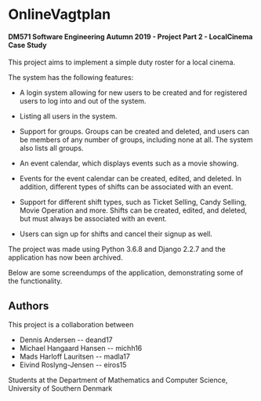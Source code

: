 # OnlineVagtplan

#### DM571 Software Engineering Autumn 2019 - Project Part 2 - LocalCinema Case Study

This project aims to implement a simple duty roster for a local cinema.

The system has the following features:

- A login system allowing for new users to be created and for registered users to log into and out of the system.

- Listing all users in the system.

- Support for groups. Groups can be created and deleted, and users can be members of any number of groups, including none at all. The system also lists all groups.

- An event calendar, which displays events such as a movie showing.

- Events for the event calendar can be created, edited, and deleted. In addition, different types of shifts can be associated with an event.

- Support for different shift types, such as Ticket Selling, Candy Selling, Movie Operation and more. Shifts can be created, edited, and deleted, but must always be associated with an event.

- Users can sign up for shifts and cancel their signup as well.

The project was made using Python 3.6.8 and Django 2.2.7 and the application has now been archived.

Below are some screendumps of the application, demonstrating some of the functionality.

## Authors

This project is a collaboration between

- Dennis Andersen -- deand17
- Michael Hangaard Hansen -- michh16
- Mads Harloff Lauritsen -- madla17
- Eivind Roslyng-Jensen -- eiros15

Students at the Department of Mathematics and Computer Science, University of Southern Denmark
